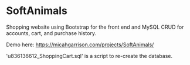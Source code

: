 # SoftAnimals
Shopping website using Bootstrap for the front end and MySQL CRUD for accounts, cart, and purchase history.

Demo here:
https://micahgarrison.com/projects/SoftAnimals/

'u836136612_ShoppingCart.sql' is a script to re-create the database.
